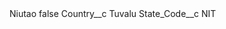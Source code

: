 <?xml version="1.0" encoding="UTF-8"?>
<CustomMetadata xmlns="http://soap.sforce.com/2006/04/metadata" xmlns:xsi="http://www.w3.org/2001/XMLSchema-instance" xmlns:xsd="http://www.w3.org/2001/XMLSchema">
    <label>Niutao</label>
    <protected>false</protected>
    <values>
        <field>Country__c</field>
        <value xsi:type="xsd:string">Tuvalu</value>
    </values>
    <values>
        <field>State_Code__c</field>
        <value xsi:type="xsd:string">NIT</value>
    </values>
</CustomMetadata>
